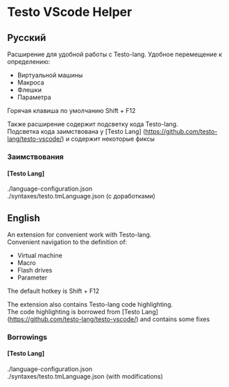# Testo VScode Helper
## Русский
Расширение для удобной работы с Testo-lang.
Удобное перемещение к определению:
  - Виртуальной машины
  - Макроса
  - Флешки
  - Параметра

Горячая клавиша по умолчанию Shift + F12

Также расширение содержит подсветку кода Testo-lang.  
Подсветка кода заимствована у [Testo Lang] (https://github.com/testo-lang/testo-vscode/) и содержит некоторые фиксы  

### Заимствования
#### [Testo Lang]
./language-configuration.json  
./syntaxes/testo.tmLanguage.json (с доработками)  

## English
An extension for convenient work with Testo-lang.  
Convenient navigation to the definition of:
  - Virtual machine
  - Macro
  - Flash drives
  - Parameter

The default hotkey is Shift + F12

The extension also contains Testo-lang code highlighting.  
The code highlighting is borrowed from [Testo Lang] (https://github.com/testo-lang/testo-vscode/) and contains some fixes  

### Borrowings
#### [Testo Lang]
./language-configuration.json  
./syntaxes/testo.tmLanguage.json (with modifications)  